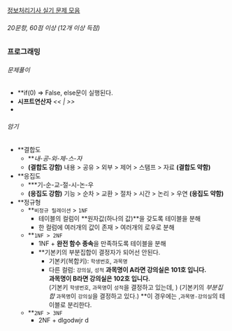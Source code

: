 [정보처리기사 실기 문제 모음](https://chobopark.tistory.com/476)
###### 20문항, 60점 이상 (12개 이상 득점)

### 프로그래밍
###### 문제풀이 
- **if(0) => False, else문이 실행된다.
- **시프트연산자** *<< | >>*
- 
###### 암기
- **결합도
	- ***내-공-외-제-스-자*
	- **(결합도 강함)** 내용 > 공유 > 외부 > 제어 > 스탬프 > 자료 **(결합도 약함)**
- **응집도
	- ***기-순-교-절-시-논-우
	- **(응집도 강함)**  기능 > 순차 > 교환 > 절차 > 시간 > 논리 > 우연 **(응집도 약함)**
- **정규형
	- **`비정규 릴레이션` > `1NF`
		- 테이블의 컬럼이 **원자값(하나의 값)**을 갖도록 테이블을 분해
		- 한 컬럼에 여러개의 값이 존재 > 여러개의 로우로 분해
	- **`1NF > 2NF`
		- 1NF + **완전 함수 종속**을 만족하도록 테이블을 분해
		- **기본키의 부분집합이 결정자가 되어선 안된다.
			- 기본키(복합키): `학생번호`, `과목명`
			- 다른 컬럼: `강의실`, `성적` 
				**과목명이 A라면 강의실은 101호 입니다.**    
				**과목명이 B라면 강의실은 102호 입니다.**    
			(기본키 `학생번호`, `과목명`이 `성적`을 결정하고 있는데, )
			(기본키의 *부분집합* `과목명`이 `강의실`을 결정하고 있다.)
			**이 경우에는 ,`과목명-강의실`의 테이블로 분리한다.
	- **`2NF > 3NF`
		- 2NF + dlgodwjr d